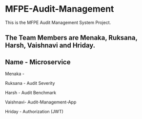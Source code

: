# MFPE-Audit-Management

This is the MFPE Audit Management System Project.

## The Team Members are Menaka, Ruksana, Harsh, Vaishnavi and Hriday.

## Name     -    Microservice

Menaka   -

Ruksana  -   Audit Severity

Harsh    -  Audit Benchmark

Vaishnavi-  Audit-Management-App

Hriday   -   Authorization (JWT)
